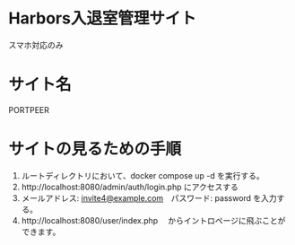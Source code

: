 # Harbors入退室管理サイト 
スマホ対応のみ

# サイト名
PORTPEER 

# サイトの見るための手順
1. ルートディレクトリにおいて、docker compose up -d を実行する。
2. http://localhost:8080/admin/auth/login.php にアクセスする
4. メールアドレス: invite4@example.com　パスワード: password を入力する。
5. http://localhost:8080/user/index.php 　からイントロページに飛ぶことができます。
